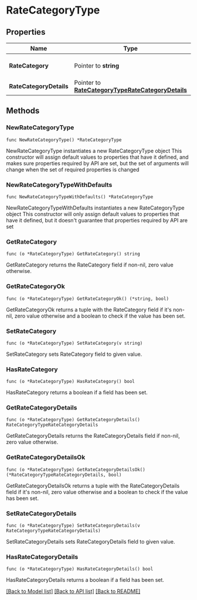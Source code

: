 # RateCategoryType

## Properties

Name | Type | Description | Notes
------------ | ------------- | ------------- | -------------
**RateCategory** | Pointer to **string** | Rate category Code. | [optional] 
**RateCategoryDetails** | Pointer to [**RateCategoryTypeRateCategoryDetails**](RateCategoryTypeRateCategoryDetails.md) |  | [optional] 

## Methods

### NewRateCategoryType

`func NewRateCategoryType() *RateCategoryType`

NewRateCategoryType instantiates a new RateCategoryType object
This constructor will assign default values to properties that have it defined,
and makes sure properties required by API are set, but the set of arguments
will change when the set of required properties is changed

### NewRateCategoryTypeWithDefaults

`func NewRateCategoryTypeWithDefaults() *RateCategoryType`

NewRateCategoryTypeWithDefaults instantiates a new RateCategoryType object
This constructor will only assign default values to properties that have it defined,
but it doesn't guarantee that properties required by API are set

### GetRateCategory

`func (o *RateCategoryType) GetRateCategory() string`

GetRateCategory returns the RateCategory field if non-nil, zero value otherwise.

### GetRateCategoryOk

`func (o *RateCategoryType) GetRateCategoryOk() (*string, bool)`

GetRateCategoryOk returns a tuple with the RateCategory field if it's non-nil, zero value otherwise
and a boolean to check if the value has been set.

### SetRateCategory

`func (o *RateCategoryType) SetRateCategory(v string)`

SetRateCategory sets RateCategory field to given value.

### HasRateCategory

`func (o *RateCategoryType) HasRateCategory() bool`

HasRateCategory returns a boolean if a field has been set.

### GetRateCategoryDetails

`func (o *RateCategoryType) GetRateCategoryDetails() RateCategoryTypeRateCategoryDetails`

GetRateCategoryDetails returns the RateCategoryDetails field if non-nil, zero value otherwise.

### GetRateCategoryDetailsOk

`func (o *RateCategoryType) GetRateCategoryDetailsOk() (*RateCategoryTypeRateCategoryDetails, bool)`

GetRateCategoryDetailsOk returns a tuple with the RateCategoryDetails field if it's non-nil, zero value otherwise
and a boolean to check if the value has been set.

### SetRateCategoryDetails

`func (o *RateCategoryType) SetRateCategoryDetails(v RateCategoryTypeRateCategoryDetails)`

SetRateCategoryDetails sets RateCategoryDetails field to given value.

### HasRateCategoryDetails

`func (o *RateCategoryType) HasRateCategoryDetails() bool`

HasRateCategoryDetails returns a boolean if a field has been set.


[[Back to Model list]](../README.md#documentation-for-models) [[Back to API list]](../README.md#documentation-for-api-endpoints) [[Back to README]](../README.md)


